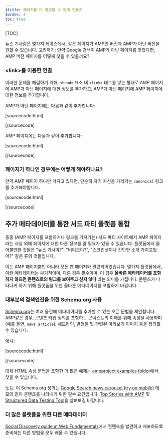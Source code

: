 ```yaml
---
$title: 페이지를 더 발견할 수 있게 만들기
$order: 4
toc: true
---
```

[TOC]


뉴스 기사같은 몇가지 케이스에서, 같은 페이지가 AMP인 버전과 AMP가 아닌 버전을 원할 수 있습니다.
고려하기: 만약 Google 검색이 AMP가 아닌 페이지를 찾았다면, AMP 버전 페이지를 어떻게 찾을 수 있을까요?

### &lt;link&gt;를 이용한 연결

이러한 문제를 해결하기 위해,
`<head>` 요소 내 `<link>` 태그를 넣는 형태로
AMP 페이지에 AMP가 아닌 페이지에 대한 정보를 추가하고,
AMP가 아닌 페이지에 AMP 페이지에 대한 정보를 추가합니다.

AMP가 아닌 페이지에는 다음과 같이 추가합니다:

[sourcecode:html]
<link rel="amphtml" href="https://www.example.com/url/to/amp/document.html">
[/sourcecode]

AMP 페이지에는 다음과 같이 추가합니다:

[sourcecode:html]
<link rel="canonical" href="https://www.example.com/url/to/full/document.html">
[/sourcecode]

### 페이지가 하나인 경우에는 어떻게 해야하나요?

만약 AMP 페이지 하나만 가지고 있다면,
단순히 자기 자신을 가리키는 `canonical` 링크를 추가해야합니다.

[sourcecode:html]
<link rel="canonical" href="https://www.example.com/url/to/amp/document.html">
[/sourcecode]

## 추가 메타데이터를 통한 서드 파티 플랫폼 통합

종종 (AMP 페이지를 포함하거나 링크를 가져가는) 서드 파티 사이트에서 AMP 페이지라는 사실 외에 페이지에 대한 다른 정보를 알 필요가 있을 수 있습니다.
플랫폼에서 물어볼만한 것들은 "뉴스 기사야?", "비디오야?", "스크린샷이나 간단한 소개 가지고있어?" 같은 류의 것들입니다.

이는 AMP 페이지뿐만 아니라 모든 웹 페이지와 관련되어있습니다.
몇가지 플랫폼에서, 이런 메타데이터는 부가적이며, 다른 경우 필수이며,
이 경우 **올바른 메타데이터를 포함하지 않으면 콘텐츠로의 링크를 보여주고 싶지 않다** 라는 의미를 가집니다.
콘텐츠가 나타나게 하기 위해 플랫폼을 위한 올바른 메타데이터를 포함하기 바랍니다.


### 대부분의 검색엔진을 위한 Schema.org 사용

[Schema.org](http://schema.org/)는 여러 물건에 메타데이터를 추가할 수 있는 오픈 문법을 제안합니다.
AMP같은 경우, 콘텐츠 타입 정의를 포함하는 콘텍스트의 이해를 위해 속성을 사용하며 (예를 들면, `news article`),
헤드라인, 발행일 및 관련된 미리보기 이미지 등을 정의할 수 있습니다.

예시:

[sourcecode:html]
<script type="application/ld+json">
  {
    "@context": "http://schema.org",
    "@type": "NewsArticle",
    "mainEntityOfPage": "http://cdn.ampproject.org/article-metadata.html",
    "headline": "Lorem Ipsum",
    "datePublished": "1907-05-05T12:02:41Z",
    "dateModified": "1907-05-05T12:02:41Z",
    "description": "The Catiline Orations continue to beguile engineers and designers alike -- but can it stand the test of time?",
    "author": {
      "@type": "Person",
      "name": "Jordan M Adler"
    },
    "publisher": {
      "@type": "Organization",
      "name": "Google",
      "logo": {
        "@type": "ImageObject",
        "url": "http://cdn.ampproject.org/logo.jpg",
        "width": 600,
        "height": 60
      }
    },
    "image": {
      "@type": "ImageObject",
      "url": "http://cdn.ampproject.org/leader.jpg",
      "height": 2000,
      "width": 800
    }
  }
</script>
[/sourcecode]

대체 HTML 속성 문법을 포함한 더 많은 예제는
[ampproject examples folder](https://github.com/ampproject/amphtml/tree/master/examples/metadata-examples)에서 찾을 수 있습니다.

노트: 이 Schema.org 정의는 [Google Search news carousel (try on mobile)](https://g.co/ampdemo) 데모와 같이 콘텐츠를 나타내기 위한 필수 요건입니다.
[Top Stories with AMP](https://developers.google.com/structured-data/carousels/top-stories) 및 [Structured Data Testing Tool](https://developers.google.com/structured-data/testing-tool/)을 살펴보길 바랍니다.

### 더 많은 플랫폼을 위한 다른 메타데이터

[Social Discovery guide at Web Fundamentals](https://developers.google.com/web/fundamentals/discovery-and-monetization/social-discovery/)에서
컨텐츠를 발견하고 배포하도록 준비하는 다른 방법을 모두 배울 수 있습니다.
